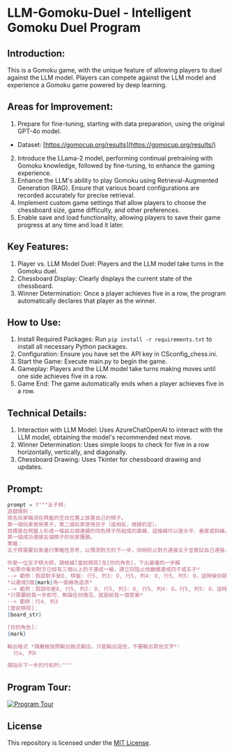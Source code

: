 # LLM-Gomoku-Duel - Intelligent Gomoku Duel Program
## Introduction: 
This is a Gomoku game, with the unique feature of allowing players to duel against the LLM model. Players can compete against the LLM model and experience a Gomoku game powered by deep learning.

## Areas for Improvement:
1. Prepare for fine-tuning, starting with data preparation, using the original GPT-4o model.
- Dataset: [https://gomocup.org/results](https://gomocup.org/results/)
2. Introduce the LLama-2 model, performing continual pretraining with Gomoku knowledge, followed by fine-tuning, to enhance the gaming experience.
3. Enhance the LLM's ability to play Gomoku using Retrieval-Augmented Generation (RAG). Ensure that various board configurations are recorded accurately for precise retrieval.
4. Implement custom game settings that allow players to choose the chessboard size, game difficulty, and other preferences.
5. Enable save and load functionality, allowing players to save their game progress at any time and load it later.

## Key Features:
1. Player vs. LLM Model Duel: Players and the LLM model take turns in the Gomoku duel.
2. Chessboard Display: Clearly displays the current state of the chessboard.
3. Winner Determination: Once a player achieves five in a row, the program automatically declares that player as the winner.

## How to Use:
1. Install Required Packages: Run `pip install -r requirements.txt` to install all necessary Python packages.
2. Configuration: Ensure you have set the API key in CSconfig_chess.ini.
3. Start the Game: Execute main.py to begin the game.
4. Gameplay: Players and the LLM model take turns making moves until one side achieves five in a row.
5. Game End: The game automatically ends when a player achieves five in a row.

## Technical Details:
1. Interaction with LLM Model: Uses AzureChatOpenAI to interact with the LLM model, obtaining the model's recommended next move.
2. Winner Determination: Uses simple loops to check for five in a row horizontally, vertically, and diagonally.
3. Chessboard Drawing: Uses Tkinter for chessboard drawing and updates.

## Prompt:
```python
prompt = f"""五子棋:
遊戲規則：
兩名玩家輪流在棋盤的空白位置上放置自己的棋子。
第一個玩家使用黑子，第二個玩家使用白子（或相反，根據約定）。
目標是在棋盤上形成一條由五個連續的同色棋子所組成的直線，這條線可以是水平、垂直或斜線。
第一個成功連接五個棋子的玩家獲勝。
策略：
五子棋需要玩家進行策略性思考，以預測對方的下一步，同時防止對方連接五子並嘗試自己連接。進階玩家會有各種開局策略和模式，以及識別危險位置並及時封堵的能力。

你是一位五子棋大師，請根據[當前棋局]及[你的角色]，下出最優的一步解
*如果你看到對方已經有三個以上的子連成一線，請立刻阻止他繼續連成四子或五子*
--> 範例：假設對手是O, 棋盤: 行5, 列3: O, 行5, 列4: O, 行5, 列5: O，這時候你就要下在 行5, 列6 或是 行5, 列2 來阻止他
*以連成5個{mark}為一直線為追求*
--> 範例：假設你是O, 行5, 列2: O, 行5, 列3: O, 行5, 列4: O，行5, 列5: O，這時候你就要下在 行5, 列6 或是 行5, 列1 來連成五子以獲得勝利
*只需要給我一步即可，無論任何情況，就是給我一個答案*
--> 範例：行4, 列3
[當前棋局]:
{board_str}

[你的角色]:
{mark}

輸出格式 *請嚴格按照輸出格式輸出，只能輸出這些，不要輸出其他文字*:
  行a, 列b

請指示下一步的行和列:"""
```

## Program Tour:

[![Program Tour](https://img.youtube.com/vi/CNjWbQX38EE/0.jpg)](https://www.youtube.com/embed/CNjWbQX38EE)

## License
This repository is licensed under the [MIT License](https://github.com/JustinHsu1019/GPT-Gomoku-Duel/blob/main/LICENSE).

